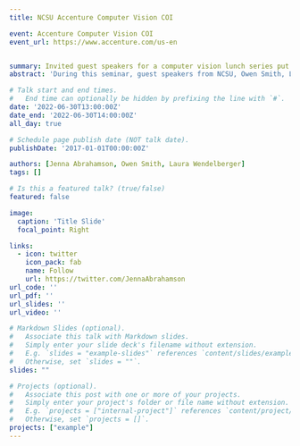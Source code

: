 ```yaml
---
title: NCSU Accenture Computer Vision COI

event: Accenture Computer Vision COI
event_url: https://www.accenture.com/us-en


summary: Invited guest speakers for a computer vision lunch series put on by Accenture Federal Services.
abstract: 'During this seminar, guest speakers from NCSU, Owen Smith, Laura Wendelberger, and Jenna Abrahamson, will join us to present on their computer vision work. They work alongside our AFS colleagues to support projects within the Applied Research Group. This presentation will be split between three focus areas. Laura will talk about using computer vision techniques for identification of "interesting" images from a large database of 3D simulation results. Owen will focus on the use of texture information within remote sensing to create spatially aware algorithms. Jenna will discuss how clustering techniques can be applied to time series of images for further refinement of detected change regions.'

# Talk start and end times.
#   End time can optionally be hidden by prefixing the line with `#`.
date: '2022-06-30T13:00:00Z'
date_end: '2022-06-30T14:00:00Z'
all_day: true

# Schedule page publish date (NOT talk date).
publishDate: '2017-01-01T00:00:00Z'

authors: [Jenna Abrahamson, Owen Smith, Laura Wendelberger]
tags: []

# Is this a featured talk? (true/false)
featured: false

image:
  caption: 'Title Slide'
  focal_point: Right

links:
  - icon: twitter
    icon_pack: fab
    name: Follow
    url: https://twitter.com/JennaAbrahamson
url_code: ''
url_pdf: ''
url_slides: ''
url_video: ''

# Markdown Slides (optional).
#   Associate this talk with Markdown slides.
#   Simply enter your slide deck's filename without extension.
#   E.g. `slides = "example-slides"` references `content/slides/example-slides.md`.
#   Otherwise, set `slides = ""`.
slides: ""

# Projects (optional).
#   Associate this post with one or more of your projects.
#   Simply enter your project's folder or file name without extension.
#   E.g. `projects = ["internal-project"]` references `content/project/deep-learning/index.md`.
#   Otherwise, set `projects = []`.
projects: ["example"]
---
```

